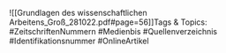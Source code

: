 
![[Grundlagen des wissenschaftlichen Arbeitens_Groß_281022.pdf#page=56]]Tags & Topics:
   #ZeitschriftenNummern
   #Medienbis
   #Quellenverzeichnis
   #Identifikationsnummer
   #OnlineArtikel